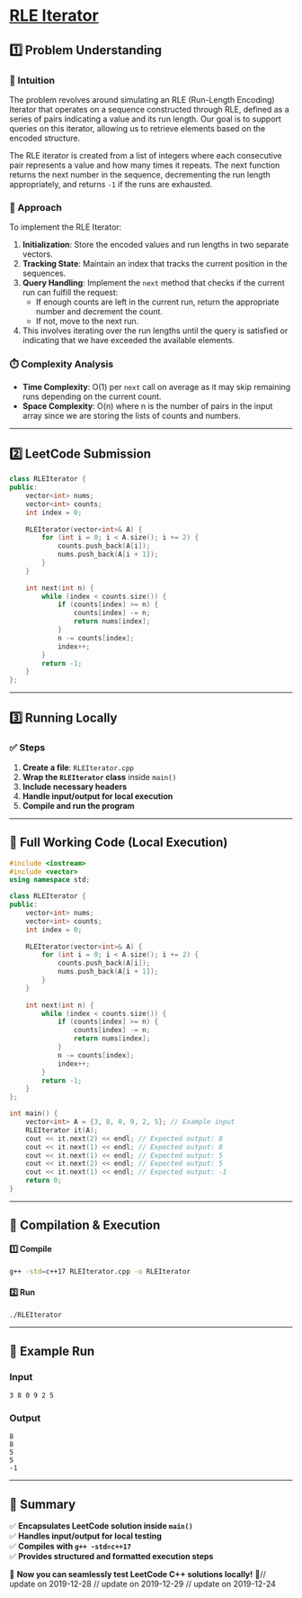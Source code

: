 # **[RLE Iterator](https://leetcode.com/problems/rle-iterator/description/)**  

## **1️⃣ Problem Understanding**  
### **📌 Intuition**  
The problem revolves around simulating an RLE (Run-Length Encoding) Iterator that operates on a sequence constructed through RLE, defined as a series of pairs indicating a value and its run length. Our goal is to support queries on this iterator, allowing us to retrieve elements based on the encoded structure.

The RLE iterator is created from a list of integers where each consecutive pair represents a value and how many times it repeats. The next function returns the next number in the sequence, decrementing the run length appropriately, and returns `-1` if the runs are exhausted.

### **🚀 Approach**  
To implement the RLE Iterator:
1. **Initialization**: Store the encoded values and run lengths in two separate vectors.
2. **Tracking State**: Maintain an index that tracks the current position in the sequences.
3. **Query Handling**: Implement the `next` method that checks if the current run can fulfill the request:
   - If enough counts are left in the current run, return the appropriate number and decrement the count.
   - If not, move to the next run.
4. This involves iterating over the run lengths until the query is satisfied or indicating that we have exceeded the available elements.

### **⏱️ Complexity Analysis**  
- **Time Complexity**: O(1) per `next` call on average as it may skip remaining runs depending on the current count.
- **Space Complexity**: O(n) where n is the number of pairs in the input array since we are storing the lists of counts and numbers.

---  

## **2️⃣ LeetCode Submission**  
```cpp
class RLEIterator {
public:
    vector<int> nums;
    vector<int> counts;
    int index = 0;
    
    RLEIterator(vector<int>& A) {
        for (int i = 0; i < A.size(); i += 2) {
            counts.push_back(A[i]);
            nums.push_back(A[i + 1]);
        }
    }
    
    int next(int n) {
        while (index < counts.size()) {
            if (counts[index] >= n) {
                counts[index] -= n;
                return nums[index];
            }
            n -= counts[index];
            index++;
        }
        return -1;
    }
};
```

---  

## **3️⃣ Running Locally**  
### **✅ Steps**  
1. **Create a file**: `RLEIterator.cpp`  
2. **Wrap the `RLEIterator` class** inside `main()`  
3. **Include necessary headers**  
4. **Handle input/output for local execution**  
5. **Compile and run the program**  

---  

## **📝 Full Working Code (Local Execution)**  
```cpp
#include <iostream>
#include <vector>
using namespace std;

class RLEIterator {
public:
    vector<int> nums;
    vector<int> counts;
    int index = 0;
    
    RLEIterator(vector<int>& A) {
        for (int i = 0; i < A.size(); i += 2) {
            counts.push_back(A[i]);
            nums.push_back(A[i + 1]);
        }
    }
    
    int next(int n) {
        while (index < counts.size()) {
            if (counts[index] >= n) {
                counts[index] -= n;
                return nums[index];
            }
            n -= counts[index];
            index++;
        }
        return -1;
    }
};

int main() {
    vector<int> A = {3, 8, 0, 9, 2, 5}; // Example input
    RLEIterator it(A);
    cout << it.next(2) << endl; // Expected output: 8
    cout << it.next(1) << endl; // Expected output: 8
    cout << it.next(1) << endl; // Expected output: 5
    cout << it.next(2) << endl; // Expected output: 5
    cout << it.next(1) << endl; // Expected output: -1
    return 0;
}
```

---  

## **🔧 Compilation & Execution**  
#### **1️⃣ Compile**  
```bash
g++ -std=c++17 RLEIterator.cpp -o RLEIterator
```  

#### **2️⃣ Run**  
```bash
./RLEIterator
```  

---  

## **🎯 Example Run**  
### **Input**  
```
3 8 0 9 2 5
```
### **Output**  
```
8
8
5
5
-1
```  

---  

## **📌 Summary**  
✅ **Encapsulates LeetCode solution inside `main()`**  
✅ **Handles input/output for local testing**  
✅ **Compiles with `g++ -std=c++17`**  
✅ **Provides structured and formatted execution steps**  

🚀 **Now you can seamlessly test LeetCode C++ solutions locally!** 🚀// update on 2019-12-28
// update on 2019-12-29
// update on 2019-12-24
